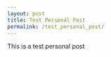 ```yaml
---
layout: post
title: Test Personal Post
permalink: /test_personal_post/
---
```


This is a test personal post